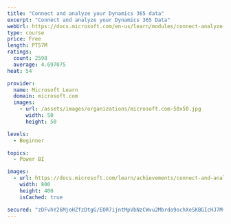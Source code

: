 ```yaml
---
title: "Connect and analyze your Dynamics 365 data​"
excerpt: "Connect and analyze your Dynamics 365 Data​"
webUrl: https://docs.microsoft.com/en-us/learn/modules/connect-analyze-dynamics-365-data/
type: course
price: Free
length: PT57M
ratings:
  count: 2598
  average: 4.697075
heat: 54

provider:
  name: Microsoft Learn
  domain: microsoft.com
  images:
    - url: /assets/images/organizations/microsoft.com-50x50.jpg
      width: 50
      height: 50

levels:
  - Beginner

topics:
  - Power BI

images:
  - url: https://docs.microsoft.com/learn/achievements/connect-and-analyze-your-microsoft-dynamics-365-data-social.png
    width: 800
    height: 400
    isCached: true

secured: "zDFvhY26MjoHZfzDtgG/EOR7ijntMpVbNzCWvu2Mbrdo9ochXeSKBGIcHJ7M+rTfMEL651JbavSaB/BRviPC6Xh8ZyvQSpi2x8TjVB/nKWLZNOxXri1cGsvdKwqYS0AilsySv9xhH6OuWdJpDtspjBDKeeAieZGWWbWD/02rZ+BgZ/qtNgucJaSetIdtD1ERYDkU9vj8wfywrPqDuLWycHYk1viqHtHD7bkE1URljmKGUB/sNJ6WngxgHvPj1dAYH8Aqu1fZ2EohESfHlcwZdsqrDnjKjIdgkGgwQhDURQPe8I/7mBSDWzgoVZDY1nB4yids34wystD9SygXBGekZi99ocTJJbrH0dav53O7uwezqbWNmwiyZ23xFYvI3tXESZh5aD3850UHM6xeHvWTHMdJBPBLzbf/LILm9dal+gk=;PLLaSnSourV6VUhaevLpEg=="
---
```


